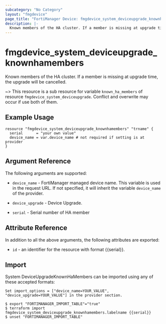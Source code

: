 ```yaml
---
subcategory: "No Category"
layout: "fmgdevice"
page_title: "FortiManager Device: fmgdevice_system_deviceupgrade_knownhamembers"
description: |-
  Known members of the HA cluster. If a member is missing at upgrade time, the upgrade will be cancelled.
---
```


# fmgdevice_system_deviceupgrade_knownhamembers
Known members of the HA cluster. If a member is missing at upgrade time, the upgrade will be cancelled.

~> This resource is a sub resource for variable `known_ha_members` of resource `fmgdevice_system_deviceupgrade`. Conflict and overwrite may occur if use both of them.



## Example Usage

```hcl
resource "fmgdevice_system_deviceupgrade_knownhamembers" "trname" {
  serial      = "your own value"
  device_name = var.device_name # not required if setting is at provider
}
```

## Argument Reference


The following arguments are supported:

* `device_name` - FortiManager managed device name. This variable is used in the request URL. If not specified, it will inherit the variable `device_name` of the provider.
* `device_upgrade` - Device Upgrade.

* `serial` - Serial number of HA member


## Attribute Reference

In addition to all the above arguments, the following attributes are exported:
* `id` - an identifier for the resource with format {{serial}}.

## Import

System DeviceUpgradeKnownHaMembers can be imported using any of these accepted formats:
```
Set import_options = ["device_name=YOUR_VALUE", "device_upgrade=YOUR_VALUE"] in the provider section.

$ export "FORTIMANAGER_IMPORT_TABLE"="true"
$ terraform import fmgdevice_system_deviceupgrade_knownhamembers.labelname {{serial}}
$ unset "FORTIMANAGER_IMPORT_TABLE"
```

